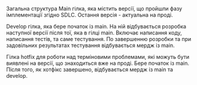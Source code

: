Загальна структура
Main гілка, яка містить версії, що пройшли фазу імплементації згідно SDLC. Остання версія - актуальна на проді. 


Develop гілка, яка бере початок із main. На ній відбувається розробка наступної версії після тої, яка в гілці main. Включає написання коду, написання тестів, та саме тестування. По завершенню розробки та при задовільних результатах тестування відбувається мердж із main.


Гілка hotfix для роботи над терміновими проблемами, які можуть бути виявлені на версії, що знаходиться вже на проді. Бере початок із main. Після того, як хотфікс завершено, відбувається мердж із main та develop.
